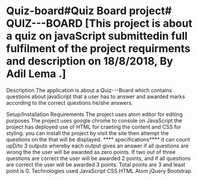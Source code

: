 # Quiz-board#Quiz Board project# QUIZ---BOARD [This project is about a quiz on javaScript submittedin full fulfilment of the project requirments and description on 18/8/2018, By Adil Lema .]

Description The application is about a Quiz---Board which contains questions about javaScript that a user has to answer and awarded marks according to the correct questions he/she answers.

Setup/Installation Requirements The project uses atom editor for editing purposes The project uses google chrome to console on JavaScript the project has deployed use of HTML for craeting the content and CSS for styling. you can install the project by visit the site  then attempt the questions on the that will be displayed. **** specifications**** it can count upD/to 3 outputs whereby each output gives an answer if all questions are wrong the the user will be awarded as zero points. If two out of three questions are correct the user will be awarded 2 points, and if all questions are correct the user will be awarded 3 points. Total points are 3 and least point is 0. Technologies used JavaScript CSS HTML Atom jQuery Bootstrap
